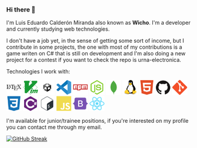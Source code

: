 ### Hi there 👋

I'm Luis Eduardo Calderón Miranda also known as **Wicho**. I'm a developer and currently studying web technologies.

I don't have a job yet, in the sense of getting some sort of income, but I contribute in some projects, the one with most of my contributions is a game writen on C# that is still on development and I'm also doing a new project for a contest if you want to check the repo is urna-electronica.

Technologies I work with:

<img src="https://github.com/devicons/devicon/blob/master/icons/latex/latex-original.svg" width="40">
<img src="https://github.com/devicons/devicon/blob/master/icons/vim/vim-plain.svg" width="40">
<img src="https://github.com/devicons/devicon/blob/master/icons/unity/unity-original.svg" width="40">
<img src="https://github.com/devicons/devicon/blob/master/icons/vscode/vscode-original.svg" width="40">
<img src="https://github.com/devicons/devicon/blob/master/icons/npm/npm-original-wordmark.svg" width="40">
<img src="https://github.com/devicons/devicon/blob/master/icons/nodejs/nodejs-plain.svg" width="40">
<img src="https://github.com/devicons/devicon/blob/master/icons/mongodb/mongodb-plain.svg" width="40">
<img src="https://github.com/devicons/devicon/blob/master/icons/linux/linux-original.svg" width="40">
<img src="https://github.com/devicons/devicon/blob/master/icons/html5/html5-plain.svg" width="40">
<img src="https://github.com/devicons/devicon/blob/master/icons/github/github-original.svg" width="40">
<img src="https://github.com/devicons/devicon/blob/master/icons/git/git-plain.svg" width="40">
<img src="https://github.com/devicons/devicon/blob/master/icons/css3/css3-plain.svg" width="40">
<img src="https://github.com/devicons/devicon/blob/master/icons/csharp/csharp-plain.svg" width="40">
<img src="https://github.com/devicons/devicon/blob/master/icons/bash/bash-original.svg" width="40">
<img src="https://github.com/devicons/devicon/blob/master/icons/javascript/javascript-plain.svg" width="40">
<img src="https://github.com/devicons/devicon/blob/master/icons/bootstrap/bootstrap-plain.svg" width="40">
<img src="https://github.com/devicons/devicon/blob/master/icons/react/react-original.svg" width="40">

I'm available for junior/trainee positions, if you're interested on my profile you can contact me through my email.

[![GitHub Streak](https://github-readme-streak-stats.herokuapp.com/?user=Wichosu)](https://git.io/streak-stats)
